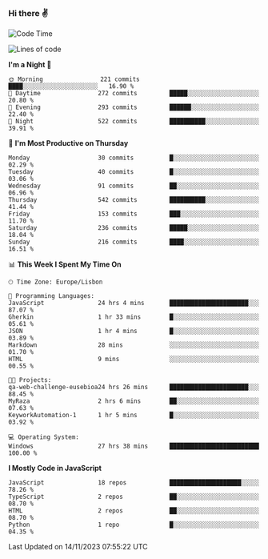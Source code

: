 ### Hi there :v:

<!--
**eusebioaddsilva/eusebioaddsilva** is a ✨ _special_ ✨ repository because its `README.md` (this file) appears on your GitHub profile.

<!--START_SECTION:waka-->
![Code Time](http://img.shields.io/badge/Code%20Time-91%20hrs%2024%20mins-blue)

![Lines of code](https://img.shields.io/badge/From%20Hello%20World%20I%27ve%20Written-3.5%20million%20lines%20of%20code-blue)

**I'm a Night 🦉** 

```text
🌞 Morning                221 commits         ████░░░░░░░░░░░░░░░░░░░░░   16.90 % 
🌆 Daytime                272 commits         █████░░░░░░░░░░░░░░░░░░░░   20.80 % 
🌃 Evening                293 commits         ██████░░░░░░░░░░░░░░░░░░░   22.40 % 
🌙 Night                  522 commits         ██████████░░░░░░░░░░░░░░░   39.91 % 
```
📅 **I'm Most Productive on Thursday** 

```text
Monday                   30 commits          █░░░░░░░░░░░░░░░░░░░░░░░░   02.29 % 
Tuesday                  40 commits          █░░░░░░░░░░░░░░░░░░░░░░░░   03.06 % 
Wednesday                91 commits          ██░░░░░░░░░░░░░░░░░░░░░░░   06.96 % 
Thursday                 542 commits         ██████████░░░░░░░░░░░░░░░   41.44 % 
Friday                   153 commits         ███░░░░░░░░░░░░░░░░░░░░░░   11.70 % 
Saturday                 236 commits         █████░░░░░░░░░░░░░░░░░░░░   18.04 % 
Sunday                   216 commits         ████░░░░░░░░░░░░░░░░░░░░░   16.51 % 
```


📊 **This Week I Spent My Time On** 

```text
🕑︎ Time Zone: Europe/Lisbon

💬 Programming Languages: 
JavaScript               24 hrs 4 mins       ██████████████████████░░░   87.07 % 
Gherkin                  1 hr 33 mins        █░░░░░░░░░░░░░░░░░░░░░░░░   05.61 % 
JSON                     1 hr 4 mins         █░░░░░░░░░░░░░░░░░░░░░░░░   03.89 % 
Markdown                 28 mins             ░░░░░░░░░░░░░░░░░░░░░░░░░   01.70 % 
HTML                     9 mins              ░░░░░░░░░░░░░░░░░░░░░░░░░   00.55 % 

🐱‍💻 Projects: 
qa-web-challenge-eusebioa24 hrs 26 mins      ██████████████████████░░░   88.45 % 
MyRaza                   2 hrs 6 mins        ██░░░░░░░░░░░░░░░░░░░░░░░   07.63 % 
KeyworkAutomation-1      1 hr 5 mins         █░░░░░░░░░░░░░░░░░░░░░░░░   03.92 % 

💻 Operating System: 
Windows                  27 hrs 38 mins      █████████████████████████   100.00 % 
```

**I Mostly Code in JavaScript** 

```text
JavaScript               18 repos            ████████████████████░░░░░   78.26 % 
TypeScript               2 repos             ██░░░░░░░░░░░░░░░░░░░░░░░   08.70 % 
HTML                     2 repos             ██░░░░░░░░░░░░░░░░░░░░░░░   08.70 % 
Python                   1 repo              █░░░░░░░░░░░░░░░░░░░░░░░░   04.35 % 
```




 Last Updated on 14/11/2023 07:55:22 UTC
<!--END_SECTION:waka-->
